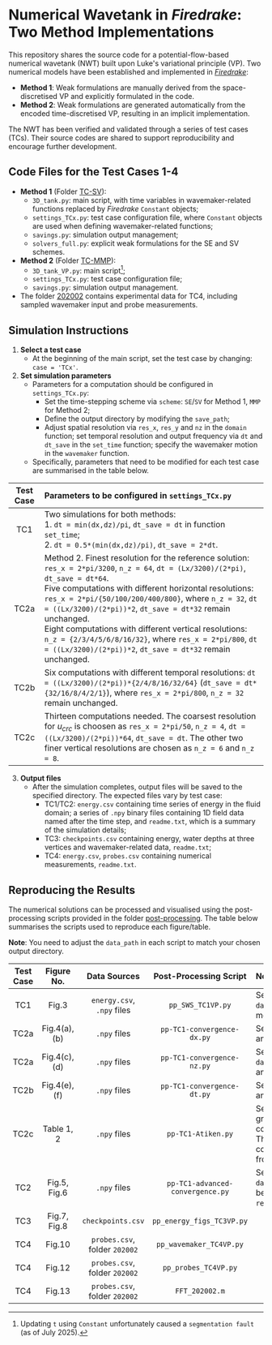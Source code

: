 # Numerical Wavetank in *Firedrake*: Two Method Implementations
This repository shares the source code for a potential-flow-based numerical wavetank (NWT) built upon Luke's variational principle (VP). Two numerical models have been established and implemented in [*Firedrake*](https://www.firedrakeproject.org/): 
- **Method 1**: Weak formulations are manually derived from the space-discretised VP and explicitly formulated in the code.
- **Method 2**: Weak formulations are generated automatically from the encoded time-discretised VP, resulting in an implicit implementation.

The NWT has been verified and validated through a series of test cases (TCs). Their source codes are shared to support reproducibility and encourage further development.

## Code Files for the Test Cases 1-4
- **Method 1** (Folder [TC-SV](TC-SV)):
    - `3D_tank.py`: main script, with time variables in wavemaker-related functions replaced by *Firedrake* `Constant` objects;
    - `settings_TCx.py`: test case configuration file, where `Constant` objects are used when defining wavemaker-related functions;
    - `savings.py`: simulation output management;
    - `solvers_full.py`: explicit weak formulations for the SE and SV schemes.
- **Method 2** (Folder [TC-MMP](TC-MMP)):
    - `3D_tank_VP.py`: main script[^1];
    - `settings_TCx.py`: test case configuration file;
    - `savings.py`: simulation output management.
- The folder [202002](202002) contains experimental data for TC4, including sampled wavemaker input and probe measurements.

[^1]: Updating `t` using `Constant` unfortunately caused a `segmentation fault` (as of July 2025).

## Simulation Instructions
1. **Select a test case**
    - At the beginning of the main script, set the test case by changing: `case = 'TCx'`.
2. **Set simulation parameters**
    - Parameters for a computation should be configured in `settings_TCx.py`:
      - Set the time-stepping scheme via `scheme`: `SE`/`SV` for Method 1, `MMP` for Method 2;
      - Define the output directory by modifying the `save_path`;
      - Adjust spatial resolution via `res_x`, `res_y` and `nz` in the `domain` function; set temporal resolution and output frequency via `dt` and `dt_save` in the `set_time` function; specify the wavemaker motion in the `wavemaker` function.
    - Specifically, parameters that need to be modified for each test case are summarised in the table below.

| Test Case | Parameters to be configured in `settings_TCx.py` |
| :---:     |    :----    |
| TC1       |  Two simulations for both methods: <br/> 1. `dt = min(dx,dz)/pi`, `dt_save = dt` in function `set_time`; <br/> 2. `dt = 0.5*(min(dx,dz)/pi)`, `dt_save = 2*dt`. |
| TC2a      |  Method 2. Finest resolution for the reference solution: `res_x = 2*pi/3200`, `n_z = 64`, `dt = (Lx/3200)/(2*pi)`, `dt_save = dt*64`. <br/> Five computations with different horizontal resolutions: `res_x = 2*pi/{50/100/200/400/800}`, where `n_z = 32`, `dt = ((Lx/3200)/(2*pi))*2`, `dt_save = dt*32` remain unchanged. <br/> Eight computations with different vertical resolutions: `n_z = {2/3/4/5/6/8/16/32}`, where `res_x = 2*pi/800`, `dt = ((Lx/3200)/(2*pi))*2`, `dt_save = dt*32` remain unchanged.|
| TC2b      |  Six computations with different temporal resolutions: `dt = ((Lx/3200)/(2*pi))*{2/4/8/16/32/64}` (`dt_save = dt*{32/16/8/4/2/1}`), where `res_x = 2*pi/800`, `n_z = 32` remain unchanged. |
| TC2c      | Thirteen computations needed. The coarsest resolution for $u_{crc}$ is choosen as `res_x = 2*pi/50`, `n_z = 4`, `dt = ((Lx/3200)/(2*pi))*64`, `dt_save = dt`. The other two finer vertical resolutions are chosen as `n_z = 6` and `n_z = 8`. |


3. **Output files**
    - After the simulation completes, output files will be saved to the specified directory. The expected files vary by test case: 
      - TC1/TC2: `energy.csv` containing time series of energy in the fluid domain; a series of `.npy` binary files containing 1D field data named after the time step, and `readme.txt`, which is a summary of the simulation details;
      - TC3: `checkpoints.csv` containing energy, water depths at three vertices and wavemaker-related data, `readme.txt`;
      - TC4: `energy.csv`, `probes.csv` containing numerical measurements, `readme.txt`.

## Reproducing the Results
The numerical solutions can be processed and visualised using the post-processing scripts provided in the folder [post-processing](post-processing). The table below summarises the scripts used to reproduce each figure/table.

**Note**: You need to adjust the `data_path` in each script to match your chosen output directory.

| Test Case| Figure No. | Data Sources | Post-Processing Script  | Note(s) |
|  :----:  |  :----:    |    :----:    |      :----:           | :--- |
|   TC1    |   Fig.3    |  `energy.csv`, <br/> `.npy` files | `pp_SWS_TC1VP.py` | Set `scheme`, and `data_path{1/2}` for both methods |
|   TC2a   |   Fig.4(a),(b)  |  `.npy` files | `pp-TC1-convergence-dx.py` | Set `data_path{/1/2/3/4/5}`, and `path` in `save_figure`. |
|   TC2a   |   Fig.4(c),(d)  |  `.npy` files | `pp-TC1-convergence-nz.py` | Set `data_path{/1/2/3/4/5/6/7/8}`, and `path` in `save_figure`. |
|   TC2b   |   Fig.4(e),(f)  |  `.npy` files | `pp-TC1-convergence-dt.py` | Set `data_path{/1/2/3/4/5/6}`, and `path` in `save_figure`. |
|   TC2c   |   Table 1, 2    |  `.npy` files | `pp-TC1-Atiken.py` | Set `data_path{1/2/3}` for a group computations with coarse/medium/fine meshes. The time-averaged order of convergence can be read from the bottom figure. |
|   TC2    |   Fig.5, Fig.6  |  `.npy` files |  `pp-TC1-advanced-convergence.py` | Set `data_folder` and thirteen `data_path_xxx`; switch between `'h'/'psi'` for `results`.
|   TC3    |   Fig.7, Fig.8  |  `checkpoints.csv` | `pp_energy_figs_TC3VP.py` |
|   TC4    |   Fig.10    |  `probes.csv`, folder `202002` | `pp_wavemaker_TC4VP.py`  |
|   TC4    |   Fig.12   |  `probes.csv`, folder `202002` | `pp_probes_TC4VP.py`  |
|   TC4    |   Fig.13   |  `probes.csv`, folder `202002` | `FFT_202002.m`  |

